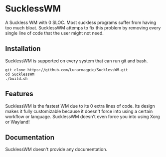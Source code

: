 # SucklessWM
A Suckless WM with 0 SLOC.
Most suckless programs suffer from having too much bloat. SucklessWM attemps to fix this problem by removing every single line of code that the user might not need.

## Installation
SucklessWM is supported on every system that can run git and bash.
```
git clone https://github.com/Lunarmagpie/SucklessWM.git
cd SucklessWM
./build.sh
```

## Features
SucklessWM is the fastest WM due to its 0 extra lines of code. Its design makes it fully customizable because it doesn't force into using a certain workflow or language. SucklessWM doesn't even force you into using Xorg or Wayland!

## Documentation
SucklessWM doesn't provide any documentation.
